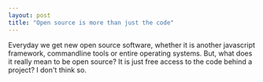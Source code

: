 ```yaml
---
layout: post
title: "Open source is more than just the code"
---
```


Everyday we get new open source software, whether it is another javascript framework, commandline tools or entire operating systems. But, what does it really mean to be open source? It is just free access to the code behind a project? I don't think so.
